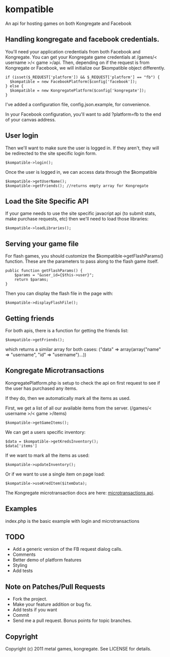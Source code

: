 # kompatible

An api for hosting games on both Kongregate and Facebook

## Handling kongregate and facebook credentials.

You'll need your application credentials from both Facebook and Kongregate. You can get your Kongregate game credentials at /games/< username >/< game >/api. Then, depending on if the request is from Kongregate or Facebook, we will initialize our $kompatible object differently. 

    if (isset($_REQUEST['platform']) && $_REQUEST['platform'] == "fb") {
      $kompatible = new FacebookPlatform($config['facebook']);	
    } else {
      $kompatible = new KongregatePlatform($config['kongregate']);
    }
    
I've added a configuration file, config.json.example, for convenience. 

In your Facebook configuration, you'll want to add ?platform=fb to the end of your canvas address.

## User login

Then we'll want to make sure the user is logged in. If they aren't, they will be redirected to the site specific login form.

    $kompatible->login();
    
Once the user is logged in, we can access data through the $kompatible

    $kompatible->getUserName();
    $kompatible->getFriends(); //returns empty array for Kongregate

## Load the Site Specific API

If your game needs to use the site specific javacript api (to submit stats, make purchase requests, etc) then we'll need to load those libraries:

    $kompatible->loadLibraries();

## Serving your game file

For flash games, you should customize the $kompatible->getFlashParams() function. These are the parameters to pass along to the flash game itself.

    public function getFlashParams() {
    	$params = "&user_id={$this->user}";
    	return $params;
    }

Then you can display the flash file in the page with:

    $kompatible->displayFlashFile();
    
## Getting friends

For both apis, there is a function for getting the friends list:

    $kompatible->getFriends();
    
which returns a similar array for both cases: ("data" => array(array("name" => "username", "id" => "username")...))

## Kongregate Microtransactions 

KongregatePlatform.php is setup to check the api on first request to see if the user has purchased any items. 

If they do, then we automatically mark all the items as used.

First, we get a list of all our available items from the server. (/games/< username >/< game >/items)

    $kompatible->getGameItems();

We can get a users specific inventory:

    $data = $kompatible->getKredsInventory();
    $data['items']
    
If we want to mark all the items as used:

    $kompatible->updateInventory();

Or if we want to use a single item on page load:
    
    $kompatible->useKredItem($itemData);

The Kongregate microtransaction docs are here: [microtransactions api](http://www.kongregate.com/developer_center/docs/microtransaction-client-api "Transaction API Docs").

## Examples

index.php is the basic example with login and microtransactions

## TODO

* Add a generic version of the FB request dialog calls.
* Comments
* Better demo of platform features
* Styling
* Add tests

## Note on Patches/Pull Requests

* Fork the project.
* Make your feature addition or bug fix.
* Add tests if you want
* Commit
* Send me a pull request. Bonus points for topic branches.

## Copyright

Copyright (c) 2011 metal games, kongregate. See LICENSE for details.

